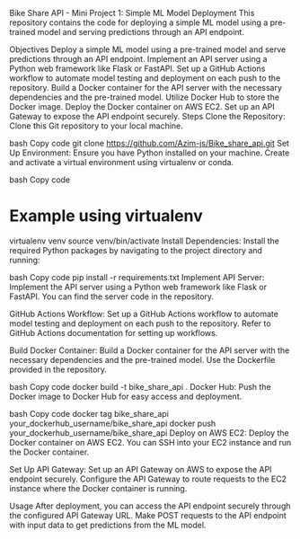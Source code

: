 Bike Share API - Mini Project 1: Simple ML Model Deployment
This repository contains the code for deploying a simple ML model using a pre-trained model and serving predictions through an API endpoint.

Objectives
Deploy a simple ML model using a pre-trained model and serve predictions through an API endpoint.
Implement an API server using a Python web framework like Flask or FastAPI.
Set up a GitHub Actions workflow to automate model testing and deployment on each push to the repository.
Build a Docker container for the API server with the necessary dependencies and the pre-trained model.
Utilize Docker Hub to store the Docker image.
Deploy the Docker container on AWS EC2.
Set up an API Gateway to expose the API endpoint securely.
Steps
Clone the Repository: Clone this Git repository to your local machine.

bash
Copy code
git clone https://github.com/Azim-js/Bike_share_api.git
Set Up Environment: Ensure you have Python installed on your machine. Create and activate a virtual environment using virtualenv or conda.

bash
Copy code
# Example using virtualenv
virtualenv venv
source venv/bin/activate
Install Dependencies: Install the required Python packages by navigating to the project directory and running:

bash
Copy code
pip install -r requirements.txt
Implement API Server: Implement the API server using a Python web framework like Flask or FastAPI. You can find the server code in the repository.

GitHub Actions Workflow: Set up a GitHub Actions workflow to automate model testing and deployment on each push to the repository. Refer to GitHub Actions documentation for setting up workflows.

Build Docker Container: Build a Docker container for the API server with the necessary dependencies and the pre-trained model. Use the Dockerfile provided in the repository.

bash
Copy code
docker build -t bike_share_api .
Docker Hub: Push the Docker image to Docker Hub for easy access and deployment.

bash
Copy code
docker tag bike_share_api your_dockerhub_username/bike_share_api
docker push your_dockerhub_username/bike_share_api
Deploy on AWS EC2: Deploy the Docker container on AWS EC2. You can SSH into your EC2 instance and run the Docker container.

Set Up API Gateway: Set up an API Gateway on AWS to expose the API endpoint securely. Configure the API Gateway to route requests to the EC2 instance where the Docker container is running.

Usage
After deployment, you can access the API endpoint securely through the configured API Gateway URL.
Make POST requests to the API endpoint with input data to get predictions from the ML model.
